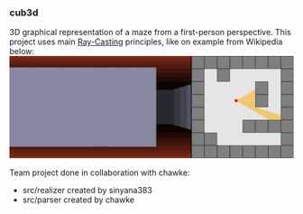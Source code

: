 ### cub3d
3D graphical representation of a maze from a first-person perspective.
This project uses main [Ray-Casting](https://ru.wikipedia.org/wiki/Ray_casting) principles, like on example from Wikipedia below:<br />
![](https://github.com/sinyana383/cub3d/blob/main/Example%20of%20Ray-casting.gif)

Team project done in collaboration with chawke:
- src/realizer created by sinyana383
- src/parser   created by chawke
